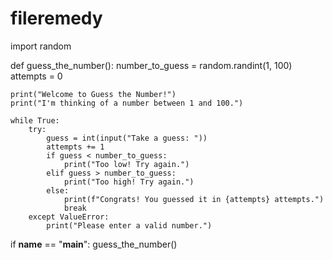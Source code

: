 # fileremedy

import random

def guess_the_number():
    number_to_guess = random.randint(1, 100)
    attempts = 0
    
    print("Welcome to Guess the Number!")
    print("I'm thinking of a number between 1 and 100.")
    
    while True:
        try:
            guess = int(input("Take a guess: "))
            attempts += 1
            if guess < number_to_guess:
                print("Too low! Try again.")
            elif guess > number_to_guess:
                print("Too high! Try again.")
            else:
                print(f"Congrats! You guessed it in {attempts} attempts.")
                break
        except ValueError:
            print("Please enter a valid number.")

if __name__ == "__main__":
    guess_the_number()
